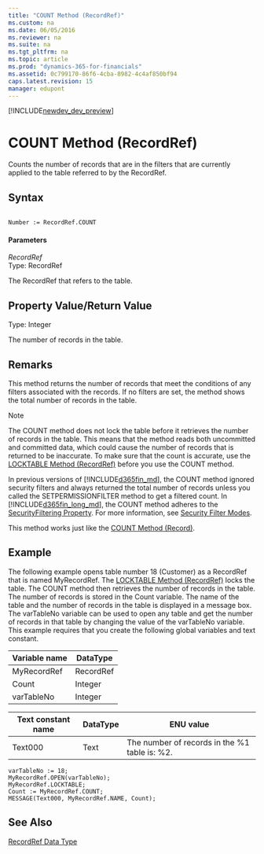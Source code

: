 ```yaml
---
title: "COUNT Method (RecordRef)"
ms.custom: na
ms.date: 06/05/2016
ms.reviewer: na
ms.suite: na
ms.tgt_pltfrm: na
ms.topic: article
ms.prod: "dynamics-365-for-financials"
ms.assetid: 0c799170-86f6-4cba-8982-4c4af850bf94
caps.latest.revision: 15
manager: edupont
---
```


[!INCLUDE[newdev_dev_preview](../includes/newdev_dev_preview.md)]

# COUNT Method (RecordRef)
Counts the number of records that are in the filters that are currently applied to the table referred to by the RecordRef.  
  
## Syntax  
  
```  
  
Number := RecordRef.COUNT  
```  
  
#### Parameters  
 *RecordRef*  
 Type: RecordRef  
  
 The RecordRef that refers to the table.  
  
## Property Value/Return Value  
 Type: Integer  
  
 The number of records in the table.  
  
## Remarks  
 This method returns the number of records that meet the conditions of any filters associated with the records. If no filters are set, the method shows the total number of records in the table.  
  
> [!NOTE]  
>  The COUNT method does not lock the table before it retrieves the number of records in the table. This means that the method reads both uncommitted and committed data, which could cause the number of records that is returned to be inaccurate. To make sure that the count is accurate, use the [LOCKTABLE Method \(RecordRef\)](devenv-LOCKTABLE-Method-RecordRef.md) before you use the COUNT method.  
  
 In previous versions of [!INCLUDE[d365fin_md](../includes/d365fin_md.md)], the COUNT method ignored security filters and always returned the total number of records unless you called the SETPERMISSIONFILTER method to get a filtered count. In [!INCLUDE[d365fin_long_md](../includes/d365fin_long_md.md)], the COUNT method adheres to the [SecurityFiltering Property](../properties/devenv-SecurityFiltering-Property.md). For more information, see [Security Filter Modes](Security-Filter-Modes.md).  
  
 This method works just like the [COUNT Method \(Record\)](devenv-COUNT-Method-Record.md).  
  
## Example  
 The following example opens table number 18 \(Customer\) as a RecordRef that is named MyRecordRef. The [LOCKTABLE Method \(RecordRef\)](devenv-LOCKTABLE-Method-RecordRef.md) locks the table. The COUNT method then retrieves the number of records in the table. The number of records is stored in the Count variable. The name of the table and the number of records in the table is displayed in a message box. The varTableNo variable can be used to open any table and get the number of records in that table by changing the value of the varTableNo variable. This example requires that you create the following global variables and text constant.  
  
|Variable name|DataType|  
|-------------------|--------------|  
|MyRecordRef|RecordRef|  
|Count|Integer|  
|varTableNo|Integer|  
  
|Text constant name|DataType|ENU value|  
|------------------------|--------------|---------------|  
|Text000|Text|The number of records in the %1 table is: %2.|  
  
```  
varTableNo := 18;  
MyRecordRef.OPEN(varTableNo);  
MyRecordRef.LOCKTABLE;  
Count := MyRecordRef.COUNT;  
MESSAGE(Text000, MyRecordRef.NAME, Count);  
```  
  
## See Also  
 [RecordRef Data Type](../datatypes/devenv-RecordRef-Data-Type.md)